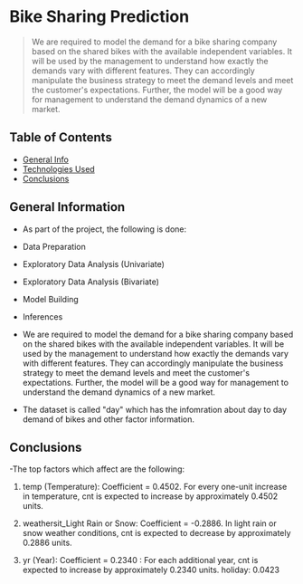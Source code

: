 # Bike Sharing Prediction
> We are required to model the demand for a bike sharing company based on the shared bikes with the available independent variables. It will be used by the management to understand how exactly the demands vary with different features. They can accordingly manipulate the business strategy to meet the demand levels and meet the customer's expectations. Further, the model will be a good way for management to understand the demand dynamics of a new market. 


## Table of Contents
* [General Info](#general-information)
* [Technologies Used](#technologies-used)
* [Conclusions](#conclusions)



## General Information
- As part of the project, the following is done:
-   Data Preparation
-   Exploratory Data Analysis (Univariate)
-   Exploratory Data Analysis (Bivariate)
-   Model Building
-   Inferences

- We are required to model the demand for a bike sharing company based on the shared bikes with the available independent variables. It will be used by the management to understand how exactly the demands vary with different features. They can accordingly manipulate the business strategy to meet the demand levels and meet the customer's expectations. Further, the model will be a good way for management to understand the demand dynamics of a new market. 

- The dataset is called "day" which has the infomration about day to day demand of bikes and other factor information.


## Conclusions
-The top factors which affect are the following:
1. temp (Temperature): Coefficient = 0.4502. For every one-unit increase in temperature, cnt is expected to increase by approximately 0.4502 units.

2. weathersit_Light Rain or Snow: Coefficient = -0.2886. In light rain or snow weather conditions, cnt is expected to decrease by approximately 0.2886 units.

3. yr (Year): Coefficient = 0.2340 : For each additional year, cnt is expected to increase by approximately 0.2340 units.
holiday: 0.0423
